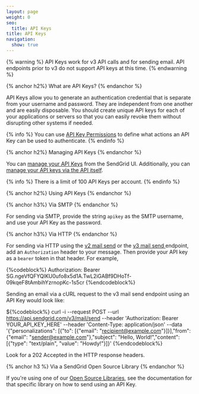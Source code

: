 ```yaml
---
layout: page
weight: 0
seo:
  title: API Keys
title: API Keys
navigation:
  show: true
---
```


{% warning %}
API Keys work for v3 API calls and for sending email. API endpoints prior to v3 do not support API keys at this time.
{% endwarning %}

{% anchor h2%}
What are API Keys?
{% endanchor %}

API Keys allow you to generate an authentication credential that is separate from your username and password. They are independent from one another and are easily disposable. You should create unique API keys for each of your applications or servers so that you can easily revoke them without disrupting other systems if needed.

{% info %}
You can use [API Key Permissions]({{root_url}}/API_Reference/Web_API_v3/API_Keys/api_keys_permissions.html) to define what actions an API Key can be used to authenticate.
{% endinfo %}

{% anchor h2%}
Managing API Keys
{% endanchor %}

You can [manage your API Keys]({{site.app_url}}/settings/api_keys) from the SendGrid UI. Additionally, you can [manage your API keys via the API itself]({{root_url}}/API_Reference/Web_API_v3/API_Keys/index.html).

{% info %} There is a limit of 100 API Keys per account. {% endinfo %}

{% anchor h2%}
Using API Keys
{% endanchor %}

{% anchor h3%}
Via SMTP
{% endanchor %}

For sending via SMTP, provide the string `apikey` as the SMTP username, and use your API Key as the password.

{% anchor h3%}
Via HTTP
{% endanchor %}

For sending via HTTP using the [v2 mail send]({{root_url}}/API_Reference/Web_API/mail.html) or the [v3 mail send ]({{root_url}}/API_Reference/Web_API_v3/Mail/index.html) endpoint, add an `Authorization` header to your message. Then provide your API key as a `bearer` token in that header. For example,

{%codeblock%}
Authorization: Bearer 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
{%endcodeblock%}

Sending an email via a cURL request to the v3 mail send endpoint using an API Key would look like:

${%codeblock%} curl -i --request POST 
--url https://api.sendgrid.com/v3/mail/send 
--header 'Authorization: Bearer YOUR_API_KEY_HERE' 
--header 'Content-Type: application/json' 
--data '{"personalizations": [{"to": [{"email": "recipient@example.com"}]}],"from": {"email": "sender@example.com"},"subject": "Hello, World!","content": [{"type": "text/plain", "value": "Howdy!"}]}' {%endcodeblock%}

Look for a 202 Accepted in the HTTP response headers.

{% anchor h3 %}
Via a SendGrid Open Source Library
{% endanchor %}

If you're using one of our [Open Source Libraries]({{root_url}}/Integrate/libraries.html), see the documentation for that specific library on how to send using an API Key.
